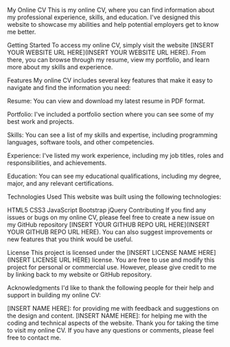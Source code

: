 My Online CV
This is my online CV, where you can find information about my professional experience, skills, and education. I've designed this website to showcase my abilities and help potential employers get to know me better.

Getting Started
To access my online CV, simply visit the website [INSERT YOUR WEBSITE URL HERE](INSERT YOUR WEBSITE URL HERE). From there, you can browse through my resume, view my portfolio, and learn more about my skills and experience.

Features
My online CV includes several key features that make it easy to navigate and find the information you need:

Resume: You can view and download my latest resume in PDF format.

Portfolio: I've included a portfolio section where you can see some of my best work and projects.

Skills: You can see a list of my skills and expertise, including programming languages, software tools, and other competencies.

Experience: I've listed my work experience, including my job titles, roles and responsibilities, and achievements.

Education: You can see my educational qualifications, including my degree, major, and any relevant certifications.

Technologies Used
This website was built using the following technologies:

HTML5
CSS3
JavaScript
Bootstrap
jQuery
Contributing
If you find any issues or bugs on my online CV, please feel free to create a new issue on my GitHub repository [INSERT YOUR GITHUB REPO URL HERE](INSERT YOUR GITHUB REPO URL HERE). You can also suggest improvements or new features that you think would be useful.

License
This project is licensed under the [INSERT LICENSE NAME HERE](INSERT LICENSE URL HERE) license. You are free to use and modify this project for personal or commercial use. However, please give credit to me by linking back to my website or GitHub repository.

Acknowledgments
I'd like to thank the following people for their help and support in building my online CV:

[INSERT NAME HERE]: for providing me with feedback and suggestions on the design and content.
[INSERT NAME HERE]: for helping me with the coding and technical aspects of the website.
Thank you for taking the time to visit my online CV. If you have any questions or comments, please feel free to contact me.